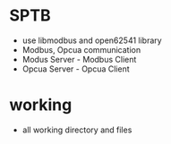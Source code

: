 # SPTB
- use libmodbus and open62541 library
- Modbus, Opcua communication
- Modus Server - Modbus Client
- Opcua Server - Opcua Client

# working
- all working directory and files
